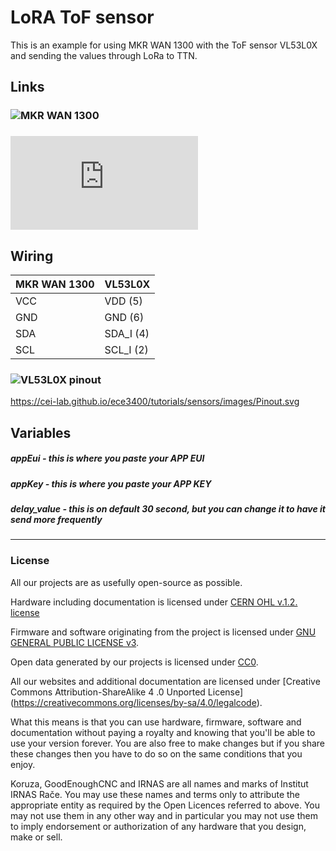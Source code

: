 # LoRA ToF sensor
This is an example for using MKR WAN 1300 with the ToF sensor VL53L0X and sending the values through LoRa to TTN.

## Links
### ![MKR WAN 1300](https://store.arduino.cc/mkr-wan-1300)
### ![VL53L0X](https://www.st.com/en/evaluation-tools/53l0-satel-i1.html)

## Wiring
| MKR WAN 1300 | VL53L0X |
|----------------|-------|
| VCC | VDD   (5) |
| GND | GND   (6) |
| SDA | SDA_I (4) |
| SCL | SCL_I (2) |

### ![VL53L0X pinout](https://cei-lab.github.io/ece3400/tutorials/sensors/images/Pinout.svg)
https://cei-lab.github.io/ece3400/tutorials/sensors/images/Pinout.svg

## Variables
##### appEui      - this is where you paste your APP EUI 
##### appKey      - this is where you paste your APP KEY
##### delay_value - this is on default 30 second, but you can change it to have it send more frequently

---

### License

All our projects are as usefully open-source as possible.

Hardware including documentation is licensed under [CERN OHL v.1.2. license](http://www.ohwr.org/licenses/cern-ohl/v1.2)

Firmware and software originating from the project is licensed under [GNU GENERAL PUBLIC LICENSE v3](http://www.gnu.org/licenses/gpl-3.0.en.html).

Open data generated by our projects is licensed under [CC0](https://creativecommons.org/publicdomain/zero/1.0/legalcode).

All our websites and additional documentation are licensed under [Creative Commons Attribution-ShareAlike 4 .0 Unported License] (https://creativecommons.org/licenses/by-sa/4.0/legalcode).

What this means is that you can use hardware, firmware, software and documentation without paying a royalty and knowing that you'll be able to use your version forever. You are also free to make changes but if you share these changes then you have to do so on the same conditions that you enjoy.

Koruza, GoodEnoughCNC and IRNAS are all names and marks of Institut IRNAS Rače. 
You may use these names and terms only to attribute the appropriate entity as required by the Open Licences referred to above. You may not use them in any other way and in particular you may not use them to imply endorsement or authorization of any hardware that you design, make or sell.
